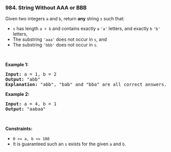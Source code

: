 <h3 align="left"> 984. String Without AAA or BBB</h3>
<div><p>Given two integers <code>a</code> and <code>b</code>, return <strong>any</strong> string <code>s</code> such that:</p>

<ul>
	<li><code>s</code> has length <code>a + b</code> and contains exactly <code>a</code> <code>'a'</code> letters, and exactly <code>b</code> <code>'b'</code> letters,</li>
	<li>The substring <code>'aaa'</code> does not occur in <code>s</code>, and</li>
	<li>The substring <code>'bbb'</code> does not occur in <code>s</code>.</li>
</ul>

<p>&nbsp;</p>
<p><strong>Example 1:</strong></p>

<pre><strong>Input:</strong> a = 1, b = 2
<strong>Output:</strong> "abb"
<strong>Explanation:</strong> "abb", "bab" and "bba" are all correct answers.
</pre>

<p><strong>Example 2:</strong></p>

<pre><strong>Input:</strong> a = 4, b = 1
<strong>Output:</strong> "aabaa"
</pre>

<p>&nbsp;</p>
<p><strong>Constraints:</strong></p>

<ul>
	<li><code>0 &lt;= a, b &lt;= 100</code></li>
	<li>It is guaranteed such an <code>s</code> exists for the given <code>a</code> and <code>b</code>.</li>
</ul>
</div>